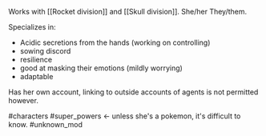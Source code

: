 Works with [[Rocket division]] and [[Skull division]]. She/her They/them.

Specializes in:
- Acidic secretions from the hands (working on controlling)
- sowing discord
- resilience
- good at masking their emotions (mildly worrying)
- adaptable

Has her own account, linking to outside accounts of agents is not permitted however.

#characters #super_powers <- unless she's a pokemon, it's difficult to know. #unknown_mod 
